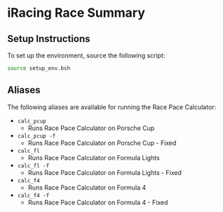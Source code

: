 # iRacing Race Summary

## Setup Instructions
To set up the environment, source the following script:
```bash
source setup_env.bsh
```

## Aliases
The following aliases are available for running the Race Pace Calculator:

- `calc_pcup`     
  - Runs Race Pace Calculator on Porsche Cup
- `calc_pcup -f`  
  - Runs Race Pace Calculator on Porsche Cup - Fixed
- `calc_fl`       
  - Runs Race Pace Calculator on Formula Lights
- `calc_fl -f`    
  - Runs Race Pace Calculator on Formula Lights - Fixed
- `calc_f4`       
  - Runs Race Pace Calculator on Formula 4
- `calc_f4 -f`    
  - Runs Race Pace Calculator on Formula 4 - Fixed